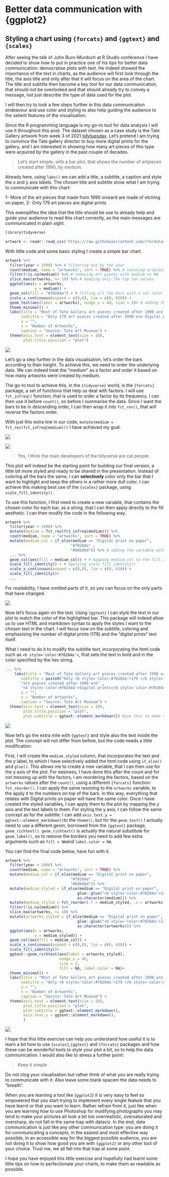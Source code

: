 Better data communication with {ggplot2}
================

## Styling a chart using `{forcats}` and `{ggtext}` and `{scales}`

After seeing the talk of John Burn-Murdoch at R Studio conference I have
decided to show how to put in practice one of his tips for better data
communication: democratise plots with text. He indeed showed the
importance of the text in charts, as the audience will first look
through the title, the axis title and only after that it will focus on
the area of the chart. The title and subtitle then become a key tool for
our data communication, that should not be overlooked and that should
already try to convey a message, not just describe the type of data used
for the plot.

I will then try to look a few steps further in this data communication
endeavour and use color and styling to also help guiding the audience to
the salient features of the visualisation.

Since the R programming language is my go-to tool for data analysis I
will use it throughout this post. The dataset chosen as a case study is
the Tate Gallery artwork from week 3 of 2021
[tidytuesday](https://github.com/rfordatascience/tidytuesday/tree/master/data/2021).
Let’s pretend I am trying to convince the Tate gallery director to buy
more digital prints for the gallery, and I am interested in showing how
many art pieces of this type were acquired by the gallery in the past
couple of decades.

> Let’s start simple, with a bar plot, that shows the number of
> artpieces created after 1990, by medium.

Already here, using `labs()` we can add a title, a subtitle, a caption
and style the x and y axis labels. The chosen title and subtitle show
what I am trying to communicate with this chart:

1- More of the art pieces that made from 1990 onward are made of etching
on paper, 2- Only 179 art pieces are digital prints

This exemplifies the idea that the title should be use to already help
and guide your audience to read this chart correctly, as the main
messages are communicated in plain sight.

``` r
library(tidyverse)
```

``` r
artwork <- readr::read_csv('https://raw.githubusercontent.com/rfordatascience/tidytuesday/master/data/2021/2021-01-12/artwork.csv') # reading in the dataset
```

With little code and some basic styling I create a simple bar chart.

``` r
artwork %>% 
  filter(year > 1990) %>% # filtering out by the year
  count(medium, name = "artworks", sort = TRUE) %>% # counting artpieces by medium.
  filter(!is.na(medium)) %>% # removing art pieces with medium == NA
  slice_max(artworks, n= 10) %>% # keeping only the top ten values
  ggplot(aes(x = artworks, 
             y = medium)) +
  geom_col(fill = "#70284a") + # filling all the bars with a set color
  scale_x_continuous(expand = c(0,0), lim = c(0, 650)) + 
  geom_text(aes(label = artworks), nudge_x = 40, size = 3)+ # adding the text on top of the bars
  theme_minimal() +
  labs(title = "Most of Tate Gallery art pieces created after 1990 are etching on paper",
       subtitle = "Only 179 art pieces created after 1990 are digital prints",
       y = "",
       x = "Number of Artworks", 
       caption = "Source: Tate Art Museum") +
  theme(axis.text = element_text(size = 10),
        plot.title.position = "plot")
```

![](illustrations/illustrations.001.jpeg)

Let’s go a step further in the data visualisation, let’s order the bars
according to their height. To achieve this, we need to order the
underlying data. We can indeed treat the “medium” as a factor and order
it based on how many artworks were created by medium.

The go-to tool to achieve this, in the `{tidyverse}` world, is the
`{forcats}` package, a set of functions that help us deal with factors.
I will use `fct_infreq()` function, that is used to order a factor by
its frequency. I can then use it before `count()`, so before I summarise
the data. Since I want the bars to be in descending order, I can then
wrap it into `fct_rev()`, that will reverse the factors order.

With just this extra line in our code, `mutate(medium =
fct_rev(fct_infreq(medium)))` I have achieved my goal.

![](illustrations/illustrations.003.jpeg)

![](illustrations/illustrations.002.jpeg)

> Yes, I think the main developers of the tidyverse are cat people.

This plot will indeed be the starting point for building our final
version, a little bit more styled and ready to be shared in the
presentation. Instead of coloring all the bars the same, I can
**selectively** color only the bar that I want to highlight and keep the
others in a rather more dull color. I can achieve this making best use
of the `{scales}` package, using `scale_fill_identity()`.

To use this function, I first need to create a new variable, that
contains the chosen color for each bar, as a string, that I can then
apply directly to the fill aesthetic. I can then modify the code in the
following way.

``` r
artwork %>% 
  filter(year > 1990) %>% 
  mutate(medium = fct_rev(fct_infreq(medium))) %>% 
  count(medium, name = "artworks", sort = TRUE) %>% 
  mutate(medium_col = if_else(medium == "Digital print on paper",
                             "#70284a" ,
                             "#bdbdbd")) %>% # adding the variable with the colors
  ... %>% 
  geom_col(aes(fill = medium_col)) + # mapping medium_col to the fill aesthetic
  scale_fill_identity() + # applying scale_fill_identity()
  scale_x_continuous(expand = c(0,0), lim = c(0, 650)) +
  scale_fill_identity()+
  ...
```

For readability, I have omitted parts of it, so you can focus on the
only parts that have changed.

![](illustrations/illustrations.004.jpeg)

Now let’s focus again on the text. Using `{ggtext}` I can style the text
in our plot to match the color of the highlighted bar. This package will
indeed allow us to use HTML and markdown syntax to apply the styles I
want to the chosen text in the chart. I will focus now on the subtitle,
coloring and emphasising the number of digital prints (179) and the
“digital prints” text itself.

What I need to do it to modify the subtitle text, incorporating the html
code such as `<b style='color:#70284a'>`, that sets the text in bold and
in the color specified by the hex string.

``` r
... %>% 
    labs(title = "Most of Tate Gallery art pieces created after 1990 are etching on paper",
       subtitle = paste0("Only <b style='color:#70284a'>179 </b style='color:#70284a'>",
       "art pieces created after 1990 are" ,
       "<b style='color:#70284a'>digital prints</b style='color:#70284a'>"),
       y = "",
       x = "Number of Artworks", 
       caption = "Source: Tate Art Museum") +
  theme(axis.text = element_text(size = 10),
        plot.title.position = "plot",
        plot.subtitle = ggtext::element_markdown()) #use this to make sure ggplot2 reads and applies the html syntax when rendering the plot
```

![](illustrations/illustrations.005.jpeg)

Now let’s go the extra mile with `{ggtext}` and style also the text
inside the plot. The concept will not differ from before, but the code
needs a little modification.

First, I will create the `medium_styled` column, that incorporates the
text and the y label, to which I have selectively added the html code
using `if_else()` and `glue()`. This allows me to create a new variable,
that I can then use for the y axis of the plot. For easiness, I have
done this after the count and for not messing up with the factors, I am
reordering the factors, based on the `artworks` values after the
`count()`, using a different `{forcats}` function: `fct_reorder()`. I
can apply the same resoning to the `artworks` variable, to the apply it
to the numbers on top of the bars. In this way, everything that relates
with Digital prints on paper will have the same color. Once I have
created the styled variables, I can apply them to the plot by mapping
the y axis and the text labels to them. For styling the y axis, I can
follow the same concept as for the subtitle: I can add `axis.text.y =
ggtext::element_markdown()`to the `theme()`, but for the `geom_text()` I
actually need to use a different geom, borrowed from the `{ggtext}`
package, `geom_richtext()`. `geom_richtext()` is actually the natural
substitute for `geom_label()`, so to remove the borders you need to add
few extra arguments such as `fill = NA`and `label.color = NA`.

You can find the final code below, have fun with it.

``` r
artwork %>% 
  filter(year > 1990) %>% 
  count(medium, name = "artworks", sort = TRUE) %>% 
  mutate(medium_col = if_else(medium == "Digital print on paper",
                             "#70284a" ,
                             "#bdbdbd")) %>% 
  mutate(medium_styled = if_else(medium == "Digital print on paper",
                                glue::glue("<b style='color:#70284a'>{medium}</b>"),
                                as.character(medium))) %>% 
  mutate(medium_styled = fct_reorder(.f = medium_styled, .x = artworks)) %>% 
  filter(!is.na(medium)) %>% 
  slice_max(artworks, n= 10) %>% 
  mutate(artworks_styled = if_else(medium == "Digital print on paper",
                                glue::glue("<b style='color:#70284a'>{artworks}</b>"),
                                as.character(artworks))) %>% 
  ggplot(aes(x = artworks, 
             y = medium_styled)) +
  geom_col(aes(fill = medium_col)) +
  scale_x_continuous(expand = c(0,0), lim = c(0, 650)) +
  scale_fill_identity()+
  ggtext::geom_richtext(aes(label = artworks_styled),
                        nudge_x = 40, 
                        size = 3,
                        fill = NA, label.color = NA)+ 
  theme_minimal() +
  labs(title = "Most of Tate Gallery art pieces created after 1990 are etching on paper",
       subtitle = "Only <b style='color:#70284a'>179 </b style='color:#70284a'> art pieces created after 1990 are <b style='color:#70284a'>digital prints</b style='color:#70284a'>",
       y = "",
       x = "Number of Artworks", 
       caption = "Source: Tate Art Museum") +
  theme(axis.text = element_text(size = 10),
        plot.title.position = "plot",
        plot.subtitle = ggtext::element_markdown(),
        axis.text.y = ggtext::element_markdown(),
        )
```

![](illustrations/illustrations.006.jpeg)

I hope that this little exercise can help you understand how useful it
is to learn a bit how to use `{scales}`,`{ggtext}` and `{forcats}`
packages and how these can be wonderful tools to style your plot a bit,
so to help the data communication. I would also like to stress a further
point:

> Keep it simple

Do not clog your visualisation but rather think of what you are really
trying to communicate with it. Also leave some blank spacem the data
needs to “breath”.

When you are learning a tool like {`ggplot2`} it is very easy to feel so
empowered that you start trying to implement every single feature that
you have learnt or that you want to learn. Rather refrain from it, just
like when you are learning how to use Photoshop for modifying
photographs you may tend to make your pictures all look a bit too
overrealistic, oversaturated and oversharp, do not fall in the same trap
with dataviz. In the end, data communication is just like any other
communication type: you are doing it for communicating a concepts, in
the easiest and most effective way possible, in an accessible way for
the biggest possible audience, you are not doing it to show how good you
are with `{ggplot2}` or any other tool of your choice. Trust me, we all
fell into that trap at some point.

I hope you have enjoyed this little exercise and hopefully had learnt
some little tips on how to perfectionate your charts, to make them as
readable as possible.
